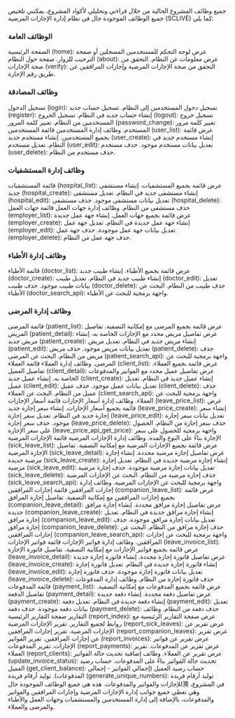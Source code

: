 جميع وظائف المشروع الحالية
من خلال قراءتي وتحليلي لأكواد المشروع، يمكنني تلخيص جميع الوظائف الموجودة حال في نظام إدارة الإجازات المرضية (SCLIVE) كما يلي:

### الوظائف العامة
الصفحة الرئيسية (home): عرض لوحة التحكم للمستخدمين المسجلين أو صفحة الترحيب للزوار.
صفحة حول النظام (about): عرض معلومات عن النظام.
التحقق من صحة الإجازات (verify): التحقق من صحة الإجازات المرضية وإجازات المرافقين عن طريق رقم الإجازة.
### وظائف المصادقة
تسجيل الدخول (login): تسجيل دخول المستخدمين إلى النظام.
تسجيل حساب جديد (register): إنشاء حساب جديد في النظام.
تسجيل الخروج (logout): تسجيل خروج المستخدمين من النظام.
تغيير كلمة المرور (password_change): تغيير كلمة مرور المستخدم.
وظائف إدارة المستخدمين
قائمة المستخدمين (user_list): عرض قائمة بجميع المستخدمين.
إنشاء مستخدم جديد (user_create): إنشاء مستخدم جديد في النظام.
تعديل مستخدم (user_edit): تعديل بيانات مستخدم موجود.
حذف مستخدم (user_delete): حذف مستخدم من النظام.
### وظائف إدارة المستشفيات
قائمة المستشفيات (hospital_list): عرض قائمة بجميع المستشفيات.
إنشاء مستشفى جديد (hospital_create): إنشاء مستشفى جديد في النظام.
تعديل مستشفى (hospital_edit): تعديل بيانات مستشفى موجود.
حذف مستشفى (hospital_delete): حذف مستشفى من النظام.
وظائف إدارة جهات العمل
قائمة جهات العمل (employer_list): عرض قائمة بجميع جهات العمل.
إنشاء جهة عمل جديدة (employer_create): إنشاء جهة عمل جديدة في النظام.
تعديل جهة عمل (employer_edit): تعديل بيانات جهة عمل موجودة.
حذف جهة عمل (employer_delete): حذف جهة عمل من النظام.
### وظائف إدارة الأطباء
قائمة الأطباء (doctor_list): عرض قائمة بجميع الأطباء.
إنشاء طبيب جديد (doctor_create): إنشاء طبيب جديد في النظام.
تعديل طبيب (doctor_edit): تعديل بيانات طبيب موجود.
حذف طبيب (doctor_delete): حذف طبيب من النظام.
البحث عن الأطباء (doctor_search_api): واجهة برمجية للبحث عن الأطباء.
### وظائف إدارة المرضى
قائمة المرضى (patient_list): عرض قائمة بجميع المرضى مع إمكانية التصفية.
تفاصيل المريض (patient_detail): عرض تفاصيل مريض محدد مع الإجازات الخاصة به.
إنشاء مريض جديد (patient_create): إنشاء مريض جديد في النظام.
تعديل مريض (patient_edit): تعديل بيانات مريض موجود.
حذف مريض (patient_delete): حذف مريض من النظام.
البحث عن المرضى (patient_search_api): واجهة برمجية للبحث عن المرضى.
وظائف إدارة العملاء
قائمة العملاء (client_list): عرض قائمة بجميع العملاء.
تفاصيل العميل (client_detail): عرض تفاصيل عميل محدد مع الفواتير والمدفوعات الخاصة به.
إنشاء عميل جديد (client_create): إنشاء عميل جديد في النظام.
تعديل عميل (client_edit): تعديل بيانات عميل موجود.
حذف عميل (client_delete): حذف عميل من النظام.
البحث عن العملاء (client_search_api): واجهة برمجية للبحث عن العملاء.
وظائف إدارة أسعار الإجازات
قائمة أسعار الإجازات (leave_price_list): عرض قائمة بجميع أسعار الإجازات.
إنشاء سعر إجازة جديد (leave_price_create): إنشاء سعر إجازة جديد في النظام.
تعديل سعر إجازة (leave_price_edit): تعديل بيانات سعر إجازة موجود.
حذف سعر إجازة (leave_price_delete): حذف سعر إجازة من النظام.
الحصول على سعر الإجازة (leave_price_api_get_price): واجهة برمجية للحصول على سعر الإجازة بناءً على النوع والمدة.
وظائف إدارة الإجازات المرضية
قائمة الإجازات المرضية (sick_leave_list): عرض قائمة بجميع الإجازات المرضية مع إمكانية التصفية.
تفاصيل الإجازة المرضية (sick_leave_detail): عرض تفاصيل إجازة مرضية محددة.
إنشاء إجازة مرضية جديدة (sick_leave_create): إنشاء إجازة مرضية جديدة في النظام.
تعديل إجازة مرضية (sick_leave_edit): تعديل بيانات إجازة مرضية موجودة.
حذف إجازة مرضية (sick_leave_delete): حذف إجازة مرضية من النظام.
البحث عن الإجازات المرضية (sick_leave_search_api): واجهة برمجية للبحث عن الإجازات المرضية.
وظائف إدارة إجازات المرافقين
قائمة إجازات المرافقين (companion_leave_list): عرض قائمة بجميع إجازات المرافقين مع إمكانية التصفية.
تفاصيل إجازة المرافق (companion_leave_detail): عرض تفاصيل إجازة مرافق محددة.
إنشاء إجازة مرافق جديدة (companion_leave_create): إنشاء إجازة مرافق جديدة في النظام.
تعديل إجازة مرافق (companion_leave_edit): تعديل بيانات إجازة مرافق موجودة.
حذف إجازة مرافق (companion_leave_delete): حذف إجازة مرافق من النظام.
البحث عن إجازات المرافقين (companion_leave_search_api): واجهة برمجية للبحث عن إجازات المرافقين.
وظائف إدارة فواتير الإجازات
قائمة فواتير الإجازات (leave_invoice_list): عرض قائمة بجميع فواتير الإجازات مع إمكانية التصفية.
تفاصيل فاتورة الإجازة (leave_invoice_detail): عرض تفاصيل فاتورة إجازة محددة.
إنشاء فاتورة إجازة جديدة (leave_invoice_create): إنشاء فاتورة إجازة جديدة في النظام.
تعديل فاتورة إجازة (leave_invoice_edit): تعديل بيانات فاتورة إجازة موجودة.
حذف فاتورة إجازة (leave_invoice_delete): حذف فاتورة إجازة من النظام.
وظائف إدارة المدفوعات
قائمة المدفوعات (payment_list): عرض قائمة بجميع المدفوعات مع إمكانية التصفية.
تفاصيل الدفعة (payment_detail): عرض تفاصيل دفعة محددة.
إنشاء دفعة جديدة (payment_create): إنشاء دفعة جديدة في النظام.
تعديل دفعة (payment_edit): تعديل بيانات دفعة موجودة.
حذف دفعة (payment_delete): حذف دفعة من النظام.
وظائف التقارير
صفحة التقارير الرئيسية (report_index): عرض صفحة التقارير الرئيسية مع روابط لجميع التقارير.
تقرير الإجازات المرضية (report_sick_leaves): عرض تقرير عن الإجازات المرضية.
تقرير إجازات المرافقين (report_companion_leaves): عرض تقرير عن إجازات المرافقين.
تقرير الفواتير (report_invoices): عرض تقرير عن فواتير الإجازات.
تقرير المدفوعات (report_payments): عرض تقرير عن المدفوعات.
تقرير العملاء (report_clients): عرض تقرير عن العملاء.
وظائف إضافية
تحديث حالة الفواتير (update_invoice_status): تحديث حالة الفواتير بناءً على المدفوعات.
حساب رصيد العميل (get_client_balance): حساب رصيد العميل (إجمالي الفواتير - إجمالي المدفوعات).
توليد أرقام فريدة (generate_unique_numbers): توليد أرقام فريدة للإجازات والفواتير والمدفوعات.
هذه هي جميع الوظائف الموجودة حال漪 في المشروع، وهي تغطي جميع جوانب إدارة الإجازات المرضية وإجازات المرافقين والفواتير والمدفوعات، بالإضافة إلى إدارة المستخدمين والمستشفيات وجهات العمل والأطباء والمرضى والعملاء.

